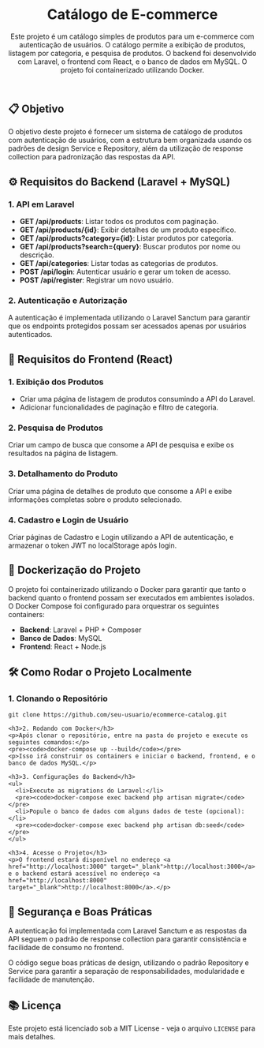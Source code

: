 <!DOCTYPE html>
<html lang="pt-br">
<head>
  <meta charset="UTF-8">
  <meta name="viewport" content="width=device-width, initial-scale=1.0">
  <title>Catálogo de E-commerce</title>
</head>
<body>
  <header>
    <h1>Catálogo de E-commerce</h1>
    <p>Este projeto é um catálogo simples de produtos para um e-commerce com autenticação de usuários. O catálogo permite a exibição de produtos, listagem por categoria, e pesquisa de produtos. O backend foi desenvolvido com Laravel, o frontend com React, e o banco de dados em MySQL. O projeto foi containerizado utilizando Docker.</p>
  </header>
  
  <section>
    <h2>📋 Objetivo</h2>
    <p>O objetivo deste projeto é fornecer um sistema de catálogo de produtos com autenticação de usuários, com a estrutura bem organizada usando os padrões de design Service e Repository, além da utilização de response collection para padronização das respostas da API.</p>
  </section>

  <section>
    <h2>⚙️ Requisitos do Backend (Laravel + MySQL)</h2>
    <h3>1. API em Laravel</h3>
    <ul>
      <li><strong>GET /api/products</strong>: Listar todos os produtos com paginação.</li>
      <li><strong>GET /api/products/{id}</strong>: Exibir detalhes de um produto específico.</li>
      <li><strong>GET /api/products?category={id}</strong>: Listar produtos por categoria.</li>
      <li><strong>GET /api/products?search={query}</strong>: Buscar produtos por nome ou descrição.</li>
      <li><strong>GET /api/categories</strong>: Listar todas as categorias de produtos.</li>
      <li><strong>POST /api/login</strong>: Autenticar usuário e gerar um token de acesso.</li>
      <li><strong>POST /api/register</strong>: Registrar um novo usuário.</li>
    </ul>
    <h3>2. Autenticação e Autorização</h3>
    <p>A autenticação é implementada utilizando o Laravel Sanctum para garantir que os endpoints protegidos possam ser acessados apenas por usuários autenticados.</p>
  </section>

  <section>
    <h2>🎨 Requisitos do Frontend (React)</h2>
    <h3>1. Exibição dos Produtos</h3>
    <ul>
      <li>Criar uma página de listagem de produtos consumindo a API do Laravel.</li>
      <li>Adicionar funcionalidades de paginação e filtro de categoria.</li>
    </ul>
    <h3>2. Pesquisa de Produtos</h3>
    <p>Criar um campo de busca que consome a API de pesquisa e exibe os resultados na página de listagem.</p>
    <h3>3. Detalhamento do Produto</h3>
    <p>Criar uma página de detalhes de produto que consome a API e exibe informações completas sobre o produto selecionado.</p>
    <h3>4. Cadastro e Login de Usuário</h3>
    <p>Criar páginas de Cadastro e Login utilizando a API de autenticação, e armazenar o token JWT no localStorage após login.</p>
  </section>

  <section>
    <h2>🐳 Dockerização do Projeto</h2>
    <p>O projeto foi containerizado utilizando o Docker para garantir que tanto o backend quanto o frontend possam ser executados em ambientes isolados. O Docker Compose foi configurado para orquestrar os seguintes containers:</p>
    <ul>
      <li><strong>Backend</strong>: Laravel + PHP + Composer</li>
      <li><strong>Banco de Dados</strong>: MySQL</li>
      <li><strong>Frontend</strong>: React + Node.js</li>
    </ul>
  </section>

  <section>
    <h2>🛠️ Como Rodar o Projeto Localmente</h2>
    <h3>1. Clonando o Repositório</h3>
    <pre><code>git clone https://github.com/seu-usuario/ecommerce-catalog.git</code></pre>
    
    <h3>2. Rodando com Docker</h3>
    <p>Após clonar o repositório, entre na pasta do projeto e execute os seguintes comandos:</p>
    <pre><code>docker-compose up --build</code></pre>
    <p>Isso irá construir os containers e iniciar o backend, frontend, e o banco de dados MySQL.</p>
    
    <h3>3. Configurações do Backend</h3>
    <ul>
      <li>Execute as migrations do Laravel:</li>
      <pre><code>docker-compose exec backend php artisan migrate</code></pre>
      <li>Popule o banco de dados com alguns dados de teste (opcional):</li>
      <pre><code>docker-compose exec backend php artisan db:seed</code></pre>
    </ul>

    <h3>4. Acesse o Projeto</h3>
    <p>O frontend estará disponível no endereço <a href="http://localhost:3000" target="_blank">http://localhost:3000</a> e o backend estará acessível no endereço <a href="http://localhost:8000" target="_blank">http://localhost:8000</a>.</p>
  </section>

  <section>
    <h2>🔐 Segurança e Boas Práticas</h2>
    <p>A autenticação foi implementada com Laravel Sanctum e as respostas da API seguem o padrão de response collection para garantir consistência e facilidade de consumo no frontend.</p>
    <p>O código segue boas práticas de design, utilizando o padrão Repository e Service para garantir a separação de responsabilidades, modularidade e facilidade de manutenção.</p>
  </section>

  <section>
    <h2>📚 Licença</h2>
    <p>Este projeto está licenciado sob a MIT License - veja o arquivo <code>LICENSE</code> para mais detalhes.</p>
  </section>
</body>
</html>
